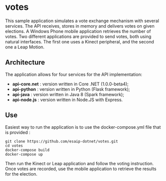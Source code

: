 # votes
This sample application simulates a vote exchange mechanism with several services. The API receives, stores in memory and delivers
votes on given elections. A Windows Phone mobile application retrieves the number of votes. Two different applications are
provided to send votes, both using natural interfaces. The first one uses a Kinect peripheral, and the second one a Leap Motion.

## Architecture
The application allows for four services for the API implementation:

- **api-core.net** : version written in Core .NET (1.0.0-beta4);
- **api-python** : version written in Python (Flask framework);
- **api-java** : version written in Java 8 (Spark framework);
- **api-node.js** : version written in Node.JS with Express.

## Use
Easiest way to run the application is to use the docker-compose.yml file that is provided :

    git clone https://github.com/esaip-dotnet/votes.git
    cd votes
    docker-compose build
    docker-compose up

Then run the Kinect or Leap application and follow the voting instruction. Once votes are recorded, use the mobile application
to retrieve the results for the election.